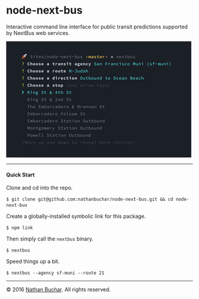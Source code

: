 node-next-bus
=============

Interactive command line interface for public transit predictions supported by NextBus web services.

![](doc/demo.jpg)

***

#### Quick Start

Clone and cd into the repo.
```
$ git clone git@github.com:nathanbuchar/node-next-bus.git && cd node-next-bus
```

Create a globally-installed symbolic link for this package.
```
$ npm link
```

Then simply call the `nextbus` binary.
```
$ nextbus
```

Speed things up a bit.
```
$ nextbus --agency sf-muni --route 21
```

***

&copy; 2016 [Nathan Buchar]. All rights reserved.


[Nathan Buchar]: mailto:hello@nathanbuchar.com
